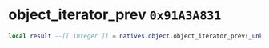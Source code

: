 # object_iterator_prev `0x91A3A831`

```lua
local result --[[ integer ]] = natives.object.object_iterator_prev(_unk0 --[[ integer ]])
```